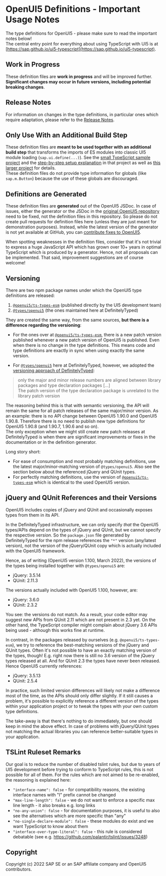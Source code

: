 # OpenUI5 Definitions - Important Usage Notes

The type definitions for OpenUI5 - please make sure to read the important notes below!<br>
The central entry point for everything about using TypeScript with UI5 is at [https://sap.github.io/ui5-typescript](https://sap.github.io/ui5-typescript).

## Work in Progress

These definition files are <b>work in progress</b> and will be improved further.<br>
<b>Significant changes may occur in future versions, including potential breaking changes</b>.


## Release Notes

For information on changes in the type definitions, in particular ones which require adaptation, please refer to the [Release Notes](https://sap.github.io/ui5-typescript/releasenotes.html).


## Only Use With an Additional Build Step

These definition files are <b>meant to be used together with an additional build step</b> that transforms the imports of ES modules into classic UI5 module loading (`sap.ui.define(...)`). See the [small TypeScript sample project](https://github.com/SAP-samples/ui5-typescript-helloworld) and the [step-by-step setup explanation](https://github.com/SAP-samples/ui5-typescript-helloworld/blob/main/step-by-step.md) in that project as well as [this larger project](https://github.com/SAP-samples/ui5-cap-event-app/blob/typescript/docs/typescript.md) for details.<br>
These definition files do not provide type information for globals (like `sap.m.Button`) because the use of these globals are discouraged.


## Definitions are Generated

These definition files are <b>generated</b> out of the OpenUI5 JSDoc. In case of issues, either the generator or the JSDoc in the [original OpenUI5 repository](https://github.com/SAP/openui5) need to be fixed, not the definition files in this repository. So please do not create pull requests for definition files here (unless they are just meant for demonstration purposes). Instead, while the latest version of the generator is not yet available at GitHub, you can [contribute fixes to OpenUI5](https://github.com/SAP/openui5/blob/master/CONTRIBUTING.md#contribute-code).

When spotting weaknesses in the definition files, consider that it's not trivial to express a huge JavaScript API which has grown over 10+ years in optimal TypeScript which is produced by a generator. Hence, not all proposals can be implemented. That said, improvement suggestions are of course welcome!


## Versioning

There are two npm package names under which the OpenUI5 type definitions are released:
1. [`@openui5/ts-types-esm`](https://www.npmjs.com/package/@openui5/ts-types-esm) (published directly by the UI5 development team)
1. [`@types/openui5`](https://www.npmjs.com/package/@types/openui5) (the ones maintained here at DefinitelyTyped)


They are created the same way, from the same sources, <b>but there is a difference regarding the versioning</b>:

* For the ones over at [`@openui5/ts-types-esm`](https://www.npmjs.com/package/@openui5/ts-types-esm), there is a new patch version published whenever a new patch version of OpenUI5 is published. Even when there is no change in the type definitions. This means code and type definitions are exactly in sync when using exactly the same version.

* For [`@types/openui5`](https://www.npmjs.com/package/@types/openui5) here at DefinitelyTyped, however, we adopted the [versioning approach of DefinitelyTyped](https://github.com/DefinitelyTyped/DefinitelyTyped/blob/master/README.md#how-do-definitely-typed-package-versions-relate-to-versions-of-the-corresponding-library): 

> only the major and minor release numbers are aligned between library packages and type declaration packages  [...]<br>
> The patch version of the type declaration package is unrelated to the library patch version

The reasoning behind this is that with semantic versioning, the API will remain the same for all patch releases of the same major/minor version. As an example: there is no API change between OpenUI5 1.90.0 and OpenUI5 1.90.8. Therefore there is no need to publish new type definitions for OpenUI5 1.90.8 (and 1.90.7, 1.90.6 and so on).<br>
The only exception when we might still create new patch releases at DefinitelyTyped is when there are significant improvements or fixes in the documentation or in the definition generator. 

Long story short:
* For ease of consumption and most probably matching definitions, use the latest major/minor-matching version of `@types/openui5`. Also see the section below about the referenced jQuery and QUnit types. 
* For perfectly matching definitions, use the version of [`@openui5/ts-types-esm`](https://www.npmjs.com/package/@openui5/ts-types-esm) which is identical to the used OpenUI5 version.


## jQuery and QUnit References and their Versions

OpenUI5 includes copies of jQuery and QUnit and occasionally exposes types from them in its API.

In the DefinitelyTyped infrastructure, we can only specify *that* the OpenUI5 types/APIs depend on the types of jQuery and QUnit, but we cannot specify the respective *version*. So the `package.json` file generated by DefinitelyTyped for the npm release references the `"*"` version (any/latest version), not the version of the jQuery/QUnit copy which is actually included with the OpenUI5 framework.

Hence, as of writing (OpenUI5 version 1.100, March 2022), the versions of the types being installed together with `@types/openui5` are:
* jQuery: 3.5.14
* QUnit: 2.11.3

The versions actually included with OpenUI5 1.100, however, are:
* jQuery: 3.6.0
* QUnit: 2.3.2

You see: the versions do not match. As a result, your code editor may suggest new APIs from QUnit 2.11 which are not present in 2.3 yet. On the other hand, the TypeScript compiler might complain about jQuery 3.6 APIs being used - although this works fine at runtime.

In contrast, in the packages released by ourselves (e.g. `@openui5/ts-types-esm`), we try to reference the best-matching versions of the jQuery and QUnit types. Often it's not possible to have an exactly matching version of the types, though! E.g. right now there is still no 3.6 version of the jQuery types released at all. And for QUnit 2.3 the types have never been released. Hence OpenUI5 currently references:
* jQuery: 3.5.13
* QUnit: 2.5.4

In practice, such limited version differences will likely not make a difference most of the time, as the APIs should only differ slightly. If it still causes a problem, it's possible to explicitly reference a different version of the types within your application project or to tweak the types with your own custom type definitions.

The take-away is that there's nothing to do immediately, but one should keep in mind the above effect. In case of problems with jQuery/QUnit types not matching the actual libraries you can reference better-suitable types in your application.

## TSLint Ruleset Remarks

Our goal is to reduce the number of disabled tslint rules, but due to years of UI5 development before trying to conform to TypeScript rules, this is not possible for all of them. For the rules which are not aimed to be re-enabled, the reasoning is explained here:

 * `"interface-name": false` - for compatibility reasons, the existing interface names with "I" prefix cannot be changed
 * `"max-line-length": false` - we do not want to enforce a specific max line length - it also breaks e.g. long links
 * `"no-any-union": false` - for documentation purposes, it is useful to also see the alternatives which are more specific than "any"
 * `"no-single-declare-module": false` - these modules do exist and we want TypeScript to know about them
 * `"interface-over-type-literal": false` - this rule is considered debatable (see e.g. https://github.com/palantir/tslint/issues/3248)



## Copyright

Copyright (c) 2022 SAP SE or an SAP affiliate company and OpenUI5 contributors.
